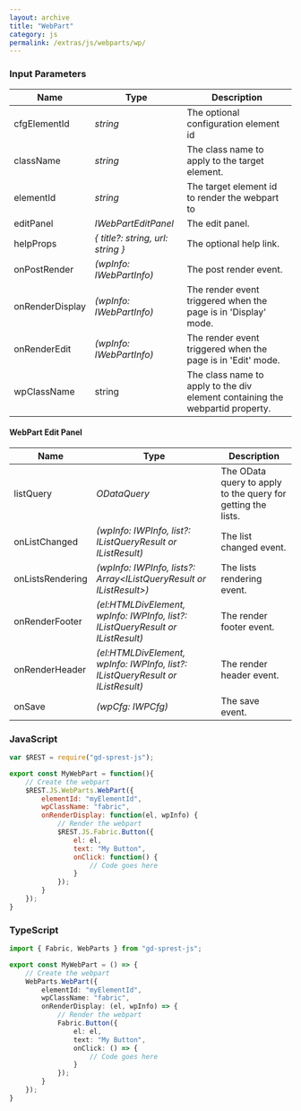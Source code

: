 ```yaml
---
layout: archive
title: "WebPart"
category: js
permalink: /extras/js/webparts/wp/
---
```

### Input Parameters

| Name | Type | Description |
| --- | --- | --- |
| cfgElementId | _string_ | The optional configuration element id |
| className | _string_ | The class name to apply to the target element. |
| elementId | _string_ | The target element id to render the webpart to |
| editPanel | _IWebPartEditPanel_ | The edit panel. |
| helpProps | _{ title?: string, url: string }_ | The optional help link. |
| onPostRender | _(wpInfo: IWebPartInfo)_ | The post render event. |
| onRenderDisplay | _(wpInfo: IWebPartInfo)_ | The render event triggered when the page is in 'Display' mode. |
| onRenderEdit | _(wpInfo: IWebPartInfo)_ | The render event triggered when the page is in 'Edit' mode. |
| wpClassName | string | The class name to apply to the div element containing the webpartid property. |

#### WebPart Edit Panel

| Name | Type | Description |
| --- | --- | --- |
| listQuery | _ODataQuery_ | The OData query to apply to the query for getting the lists. |
| onListChanged | _(wpInfo: IWPInfo, list?: IListQueryResult or IListResult)_ | The list changed event. |
| onListsRendering | _(wpInfo: IWPInfo, lists?: Array&lt;IListQueryResult or IListResult&gt;)_ | The lists rendering event. |
| onRenderFooter | _(el:HTMLDivElement, wpInfo: IWPInfo, list?: IListQueryResult or IListResult)_ | The render footer event. |
| onRenderHeader | _(el:HTMLDivElement, wpInfo: IWPInfo, list?: IListQueryResult or IListResult)_ | The render header event. |
| onSave | _(wpCfg: IWPCfg)_ | The save event. |

### JavaScript

```js
var $REST = require("gd-sprest-js");

export const MyWebPart = function(){
    // Create the webpart
    $REST.JS.WebParts.WebPart({
        elementId: "myElementId",
        wpClassName: "fabric",
        onRenderDisplay: function(el, wpInfo) {
            // Render the webpart
            $REST.JS.Fabric.Button({
                el: el,
                text: "My Button",
                onClick: function() {
                    // Code goes here
                }
            });
        }
    });
}
```

### TypeScript

```ts
import { Fabric, WebParts } from "gd-sprest-js";

export const MyWebPart = () => {
    // Create the webpart
    WebParts.WebPart({
        elementId: "myElementId",
        wpClassName: "fabric",
        onRenderDisplay: (el, wpInfo) => {
            // Render the webpart
            Fabric.Button({
                el: el,
                text: "My Button",
                onClick: () => {
                    // Code goes here
                }
            });
        }
    });
}
```